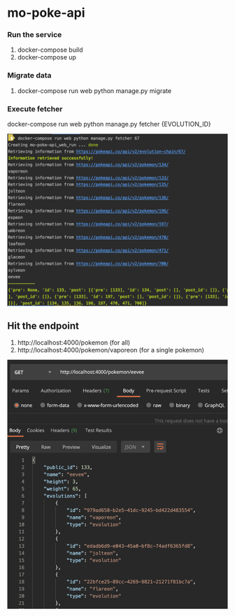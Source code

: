 # mo-poke-api

### Run the service
1. docker-compose build
2. docker-compose up

### Migrate data
1. docker-compose run web python manage.py migrate

### Execute fetcher
docker-compose run web python manage.py fetcher {EVOLUTION_ID}

![fetcher in action](command.png)

## Hit the endpoint

1. http://localhost:4000/pokemon (for all)
2. http://localhost:4000/pokemon/vaporeon (for a single pokemon)

![api in action](api.png)